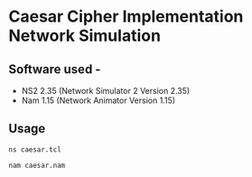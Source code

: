 # Caesar Cipher Implementation Network Simulation

## Software used -
- NS2 2.35 (Network Simulator 2 Version 2.35)
- Nam 1.15 (Network Animator Version 1.15)

## Usage
`ns caesar.tcl`

`nam caesar.nam`
